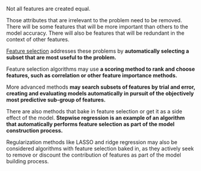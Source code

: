 Not all features are created equal.

Those attributes that are irrelevant to the problem need to be removed. There will be some features that will be more important than others to the model accuracy. There will also be features that will be redundant in the context of other features.

[Feature selection](https://en.wikipedia.org/wiki/Feature_selection) addresses these problems by **automatically selecting a subset that are most useful to the problem.**

Feature selection algorithms may use **a scoring method to rank and choose features, such as correlation or other feature importance methods.**

More advanced methods **may search subsets of features by trial and error, creating and evaluating models automatically in pursuit of the objectively most predictive sub-group of features.**

There are also methods that bake in feature selection or get it as a side effect of the model. **Stepwise regression is an example of an algorithm that automatically performs feature selection as part of the model construction process.**

Regularization methods like LASSO and ridge regression may also be considered algorithms with feature selection baked in, as they actively seek to remove or discount the contribution of features as part of the model building process.